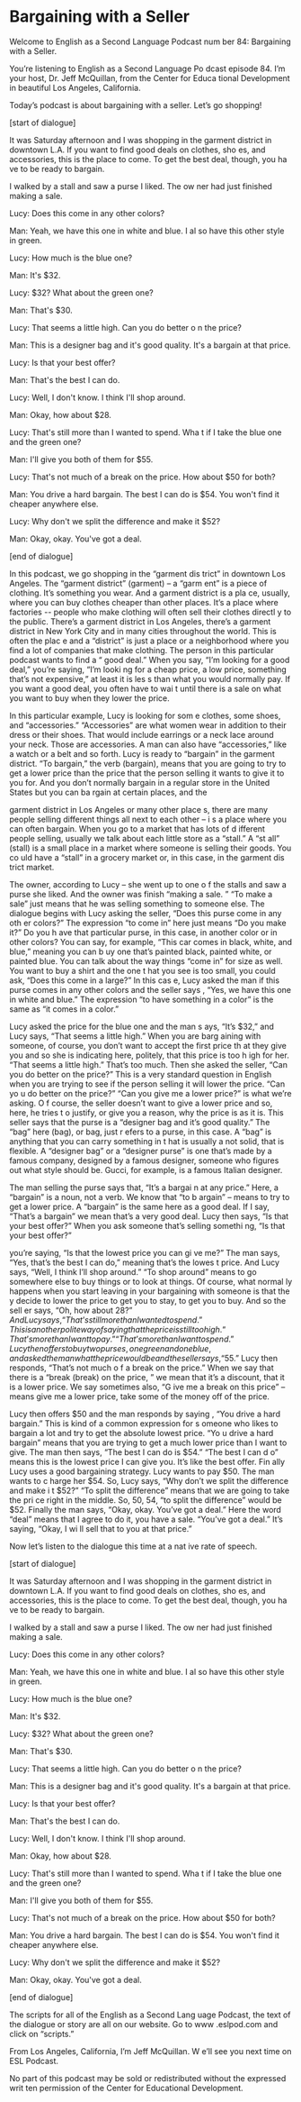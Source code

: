# Bargaining with a Seller

Welcome to English as a Second Language Podcast num ber 84: Bargaining with a Seller.

You’re listening to English as a Second Language Po dcast episode 84. I’m your host, Dr. Jeff McQuillan, from the Center for Educa tional Development in beautiful Los Angeles, California.

Today’s podcast is about bargaining with a seller. Let’s go shopping!

[start of dialogue]

It was Saturday afternoon and I was shopping in the  garment district in downtown L.A. If you want to find good deals on clothes, sho es, and accessories, this is the place to come. To get the best deal, though, you ha ve to be ready to bargain.

I walked by a stall and saw a purse I liked. The ow ner had just finished making a sale.

Lucy: Does this come in any other colors?

Man: Yeah, we have this one in white and blue. I al so have this other style in green.

Lucy: How much is the blue one?

Man: It's $32.

Lucy: $32? What about the green one?

Man: That's $30.

Lucy: That seems a little high. Can you do better o n the price?

Man: This is a designer bag and it's good quality. It's a bargain at that price.

Lucy: Is that your best offer?

Man: That's the best I can do.

Lucy: Well, I don't know. I think I'll shop around.

Man: Okay, how about $28.

Lucy: That's still more than I wanted to spend. Wha t if I take the blue one and the green one?

Man: I'll give you both of them for $55.

Lucy: That's not much of a break on the price. How about $50 for both?

Man: You drive a hard bargain. The best I can do is  $54. You won't find it cheaper anywhere else.

Lucy: Why don't we split the difference and make it  $52?

Man: Okay, okay. You've got a deal.

[end of dialogue]

In this podcast, we go shopping in the “garment dis trict” in downtown Los Angeles. The “garment district” (garment) – a “garm ent” is a piece of clothing. It’s something you wear. And a garment district is a pla ce, usually, where you can buy clothes cheaper than other places. It’s a place  where factories -- people who make clothing will often sell their clothes directl y to the public. There’s a garment district in Los Angeles, there’s a garment district  in New York City and in many cities throughout the world. This is often the plac e and a “district” is just a place or a neighborhood where you find a lot of companies  that make clothing. The person in this particular podcast wants to find a “ good deal.” When you say, “I’m looking for a good deal,” you’re saying, “I’m looki ng for a cheap price, a low price, something that’s not expensive,” at least it is les s than what you would normally pay. If you want a good deal, you often have to wai t until there is a sale on what you want to buy when they lower the price.

In this particular example, Lucy is looking for som e clothes, some shoes, and “accessories.” “Accessories” are what women wear in  addition to their dress or their shoes.  That would include earrings or a neck lace around your neck.  Those are accessories. A man can also have “accessories,”  like a watch or a belt and so forth. Lucy is ready to “bargain” in the garment  district. “To bargain,” the verb (bargain), means that you are going to try to get a  lower price than the price that the person selling it wants to give it to you for. And you don’t normally bargain in a regular store in the United States but you can ba rgain at certain places, and the

garment district in Los Angeles or many other place s, there are many people selling different things all next to each other – i s a place where you can often bargain. When you go to a market that has lots of d ifferent people selling, usually we talk about each little store as a “stall.” A “st all” (stall) is a small place in a market where someone is selling their goods. You co uld have a “stall” in a grocery market or, in this case, in the garment dis trict market.

The owner, according to Lucy – she went up to one o f the stalls and saw a purse she liked. And the owner was finish “making a sale. ” “To make a sale” just means that he was selling something to someone else. The dialogue begins with Lucy asking the seller, “Does this purse come in any oth er colors?” The expression “to come in” here just means “Do you make it?” Do you h ave that particular purse, in this case, in another color or in other colors? You  can say, for example, “This car comes in black, white, and blue,” meaning you can b uy one that’s painted black, painted white, or painted blue. You can talk about the way things “come in” for size as well. You want to buy a shirt and the one t hat you see is too small, you could ask, “Does this come in a large?” In this cas e, Lucy asked the man if this purse comes in any other colors and the seller says , “Yes, we have this one in white and blue.” The expression “to have something in a color” is the same as “it comes in a color.”

Lucy asked the price for the blue one and the man s ays, “It’s $32,” and Lucy says, “That seems a little high.” When you are barg aining with someone, of course, you don’t want to accept the first price th at they give you and so she is indicating here, politely, that this price is too h igh for her. “That seems a little high.” That’s too much. Then she asked the seller, “Can you do better on the price?” This is a very standard question in English  when you are trying to see if the person selling it will lower the price. “Can yo u do better on the price?” “Can you give me a lower price?” is what we’re asking. O f course, the seller doesn’t want to give a lower price and so, here, he tries t o justify, or give you a reason, why the price is as it is. This seller says that the purse is a “designer bag and it’s good quality.” The “bag” here (bag), or bag, just r efers to a purse, in this case. A “bag” is anything that you can carry something in t hat is usually a not solid, that is flexible. A “designer bag” or a “designer purse” is  one that’s made by a famous company, designed by a famous designer, someone who  figures out what style should be. Gucci, for example, is a famous Italian designer.

The man selling the purse says that, “It’s a bargai n at any price.” Here, a “bargain” is a noun, not a verb. We know that “to b argain” – means to try to get a lower price. A “bargain” is the same here as a good  deal. If I say, “That’s a bargain” we mean that’s a very good deal. Lucy then  says, “Is that your best offer?” When you ask someone that’s selling somethi ng, “Is that your best offer?”

you’re saying, “Is that the lowest price you can gi ve me?” The man says, “Yes, that’s the best I can do,” meaning that’s the lowes t price. And Lucy says, “Well, I think I’ll shop around.” “To shop around” means to go somewhere else to buy things or to look at things. Of course, what normal ly happens when you start leaving in your bargaining with someone is that the y decide to lower the price to get you to stay, to get you to buy. And so the sell er says, “Oh, how about $28?” And Lucy says, “That’s still more than I wanted to spend.” This is another polite way of saying that the price is still too high. “Th at’s more than I want to pay.” “That’s more than I want to spend.” Lucy then offer s to buy two purses, one green and one blue, and asked the man what the pric e would be and the seller says, “$55.” Lucy then responds, “That’s not much o f a break on the price.” When we say that there is a “break (break) on the price, ” we mean that it’s a discount, that it is a lower price. We say sometimes also, “G ive me a break on this price” – means give me a lower price, take some of the money  off of the price.

Lucy then offers $50 and the man responds by saying , “You drive a hard bargain.” This is kind of a common expression for s omeone who likes to bargain a lot and try to get the absolute lowest price. “Yo u drive a hard bargain” means that you are trying to get a much lower price than I want to give. The man then says, “The best I can do is $54.” “The best I can d o” means this is the lowest price I can give you. It’s like the best offer. Fin ally Lucy uses a good bargaining strategy. Lucy wants to pay $50. The man wants to c harge her $54. So, Lucy says, “Why don’t we split the difference and make i t $52?” “To split the difference” means that we are going to take the pri ce right in the middle. So, 50, 54, “to split the difference” would be $52. Finally  the man says, “Okay, okay. You’ve got a deal.” Here the word “deal” means that  I agree to do it, you have a sale. “You’ve got a deal.” It’s saying, “Okay, I wi ll sell that to you at that price.”

Now let’s listen to the dialogue this time at a nat ive rate of speech.

[start of dialogue]

It was Saturday afternoon and I was shopping in the  garment district in downtown L.A. If you want to find good deals on clothes, sho es, and accessories, this is the place to come. To get the best deal, though, you ha ve to be ready to bargain.

I walked by a stall and saw a purse I liked. The ow ner had just finished making a sale.

Lucy: Does this come in any other colors?

Man: Yeah, we have this one in white and blue. I al so have this other style in green.

Lucy: How much is the blue one?

Man: It's $32.

Lucy: $32? What about the green one?

Man: That's $30.

Lucy: That seems a little high. Can you do better o n the price?

Man: This is a designer bag and it's good quality. It's a bargain at that price.

Lucy: Is that your best offer?

Man: That's the best I can do.

Lucy: Well, I don't know. I think I'll shop around.

Man: Okay, how about $28.

Lucy: That's still more than I wanted to spend. Wha t if I take the blue one and the green one?

Man: I'll give you both of them for $55.

Lucy: That's not much of a break on the price. How about $50 for both?

Man: You drive a hard bargain. The best I can do is  $54. You won't find it cheaper anywhere else.

Lucy: Why don't we split the difference and make it  $52?

Man: Okay, okay. You've got a deal.

[end of dialogue]

The scripts for all of the English as a Second Lang uage Podcast, the text of the dialogue or story are all on our website. Go to www .eslpod.com and click on “scripts.”

 From Los Angeles, California, I’m Jeff McQuillan. W e’ll see you next time on ESL Podcast.

 No part of this podcast may be sold or redistributed without the expressed writ ten permission of the Center for Educational Development.

